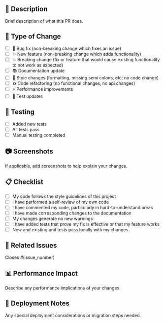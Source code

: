 ## 📝 Description
Brief description of what this PR does.

## 🔄 Type of Change
- [ ] 🐛 Bug fix (non-breaking change which fixes an issue)
- [ ] ✨ New feature (non-breaking change which adds functionality)
- [ ] 💥 Breaking change (fix or feature that would cause existing functionality to not work as expected)
- [ ] 📚 Documentation update
- [ ] 🎨 Style changes (formatting, missing semi colons, etc; no code change)
- [ ] ♻️ Code refactoring (no functional changes, no api changes)
- [ ] ⚡ Performance improvements
- [ ] 🧪 Test updates

## 🧪 Testing
- [ ] Added new tests
- [ ] All tests pass
- [ ] Manual testing completed

## 📷 Screenshots
If applicable, add screenshots to help explain your changes.

## 📋 Checklist
- [ ] My code follows the style guidelines of this project
- [ ] I have performed a self-review of my own code
- [ ] I have commented my code, particularly in hard-to-understand areas
- [ ] I have made corresponding changes to the documentation
- [ ] My changes generate no new warnings
- [ ] I have added tests that prove my fix is effective or that my feature works
- [ ] New and existing unit tests pass locally with my changes

## 🔗 Related Issues
Closes #(issue_number)

## 📊 Performance Impact
Describe any performance implications of your changes.

## 🚀 Deployment Notes
Any special deployment considerations or migration steps needed.